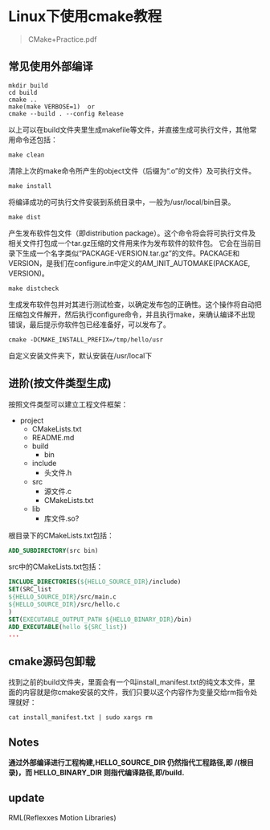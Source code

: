 # Linux下使用cmake教程
> CMake+Practice.pdf

## 常见使用外部编译
~~~ 
mkdir build
cd build
cmake ..
make(make VERBOSE=1)  or
cmake --build . --config Release
~~~
以上可以在build文件夹里生成makefile等文件，并直接生成可执行文件，其他常用命令还包括：
~~~
make clean
~~~
清除上次的make命令所产生的object文件（后缀为“.o”的文件）及可执行文件。
~~~
make install
~~~
将编译成功的可执行文件安装到系统目录中，一般为/usr/local/bin目录。
~~~
make dist
~~~
产生发布软件包文件（即distribution package）。这个命令将会将可执行文件及相关文件打包成一个tar.gz压缩的文件用来作为发布软件的软件包。
它会在当前目录下生成一个名字类似“PACKAGE-VERSION.tar.gz”的文件。PACKAGE和VERSION，是我们在configure.in中定义的AM_INIT_AUTOMAKE(PACKAGE, VERSION)。
~~~
make distcheck
~~~
生成发布软件包并对其进行测试检查，以确定发布包的正确性。这个操作将自动把压缩包文件解开，然后执行configure命令，并且执行make，来确认编译不出现错误，最后提示你软件包已经准备好，可以发布了。
~~~
cmake -DCMAKE_INSTALL_PREFIX=/tmp/hello/usr
~~~
自定义安装文件夹下，默认安装在/usr/local下

## 进阶(按文件类型生成)
按照文件类型可以建立工程文件框架：
* project
	* CMakeLists.txt
	* README.md
	*  build
		* bin
	* include
		* 头文件.h
	* src
		* 源文件.c
		* CMakeLists.txt
	* lib
		* 库文件.so?

 根目录下的CMakeLists.txt包括：
 ~~~ cmake
 ADD_SUBDIRECTORY(src bin)
 ~~~
 src中的CMakeLists.txt包括：
 
 ~~~ cmake
 INCLUDE_DIRECTORIES(${HELLO_SOURCE_DIR}/include)
 SET(SRC_list
${HELLO_SOURCE_DIR}/src/main.c
${HELLO_SOURCE_DIR}/src/hello.c
)
SET(EXECUTABLE_OUTPUT_PATH ${HELLO_BINARY_DIR}/bin)
ADD_EXECUTABLE(hello ${SRC_list})
...
 ~~~
 
 ## cmake源码包卸载
 找到之前的build文件夹，里面会有一个叫install_manifest.txt的纯文本文件，里面的内容就是你cmake安装的文件，我们只要以这个内容作为变量交给rm指令处理就好：
 ~~~
 cat install_manifest.txt | sudo xargs rm
 ~~~
 ## Notes
**通过外部编译进行工程构建,HELLO_SOURCE_DIR 仍然指代工程路径,即 /(根目录)，而 HELLO_BINARY_DIR 则指代编译路径,即/build.**

## update
RML(Reflexxes Motion Libraries)
